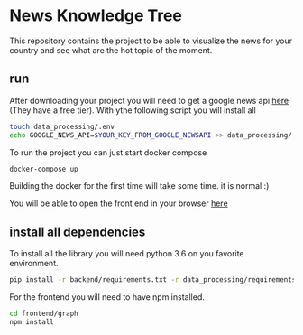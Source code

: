 # News Knowledge Tree

This repository contains the project to be able to visualize the news for your country and see what are the hot topic of the moment.

## run 

After downloading your project you will need to get a google news api [here](https://newsapi.org/docs) (They have a free tier). 
With ythe following script you will install all  
```bash
touch data_processing/.env
echo GOOGLE_NEWS_API=$YOUR_KEY_FROM_GOOGLE_NEWSAPI >> data_processing/.env
```

To run the project you can just start docker compose
```bash
docker-compose up
```
Building the docker for the first time will take some time. it is normal :)

You will be able to open the front end in your browser [here](http://0.0.0.0:8080/)


## install all dependencies

To install all the library you will need python 3.6 on you favorite environment. 

```bash
pip install -r backend/requirements.txt -r data_processing/requirements.txt
```

For the frontend you will need to have npm installed. 
```bash
cd frontend/graph
npm install
```
